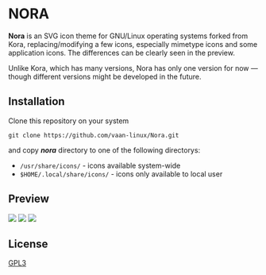 # NORA

**Nora** is an SVG icon theme for GNU/Linux operating systems forked from Kora, replacing/modifying a few icons, especially mimetype icons and some application icons. The differences can be clearly seen in the preview.

Unlike Kora, which has many versions, Nora has only one version for now — though different versions might be developed in the future.

## Installation

Clone this repository on your system

    git clone https://github.com/vaan-linux/Nora.git

and copy ***nora*** directory to one of the following directorys:

* `/usr/share/icons/` - icons available system-wide
* `$HOME/.local/share/icons/` - icons only available to local user

## Preview

![](im1.png)
![](im2.png)
![](korla_aps.jpg)


## License

[GPL3](https://www.gnu.org/licenses/gpl-3.0-standalone.html)
